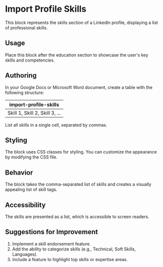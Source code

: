 # Import Profile Skills

This block represents the skills section of a LinkedIn profile, displaying a list of professional skills.

## Usage

Place this block after the education section to showcase the user's key skills and competencies.

## Authoring

In your Google Docs or Microsoft Word document, create a table with the following structure:

| import-profile-skills |
|------------------------|
| Skill 1, Skill 2, Skill 3, ... |

List all skills in a single cell, separated by commas.

## Styling

The block uses CSS classes for styling. You can customize the appearance by modifying the CSS file.

## Behavior

The block takes the comma-separated list of skills and creates a visually appealing list of skill tags.

## Accessibility

The skills are presented as a list, which is accessible to screen readers.

## Suggestions for Improvement

1. Implement a skill endorsement feature.
2. Add the ability to categorize skills (e.g., Technical, Soft Skills, Languages).
3. Include a feature to highlight top skills or expertise areas.
